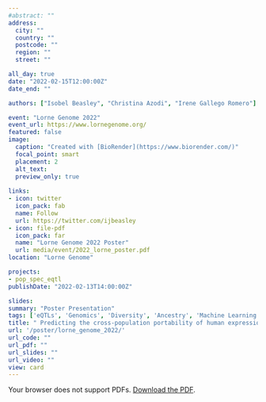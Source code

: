 ```yaml
---
#abstract: ""
address:
  city: ""
  country: ""
  postcode: ""
  region: ""
  street: ""

all_day: true
date: "2022-02-15T12:00:00Z"
date_end: ""

authors: ["Isobel Beasley", "Christina Azodi", "Irene Gallego Romero"]

event: "Lorne Genome 2022"
event_url: https://www.lornegenome.org/
featured: false
image: 
  caption: "Created with [BioRender](https://www.biorender.com/)"
  focal_point: smart
  placement: 2
  alt_text: 
  preview_only: true 
  
links:
- icon: twitter
  icon_pack: fab
  name: Follow
  url: https://twitter.com/ijbeasley
- icon: file-pdf
  icon_pack: far
  name: "Lorne Genome 2022 Poster"
  url: media/event/2022_lorne_poster.pdf
location: "Lorne Genome"

projects: 
- pop_spec_eqtl
publishDate: "2022-02-13T14:00:00Z"

slides: 
summary: "Poster Presentation"
tags: ['eQTLs', 'Genomics', 'Diversity', 'Ancestry', 'Machine Learning']
title: " Predicting the cross-population portability of human expression quantitative trait loci (eQTLs)"
url: '/poster/lorne_genome_2022/'
url_code: ""
url_pdf: ""
url_slides: ""
url_video: ""
view: card
---
```


<object data="../../media/event/2022_lorne_poster.pdf" type="application/pdf" width="100%" height="1325">
  <p>Your browser does not support PDFs. <a href="../../media/event/2022_lorne_poster.pdf">Download the PDF</a>.</p>
</object>
